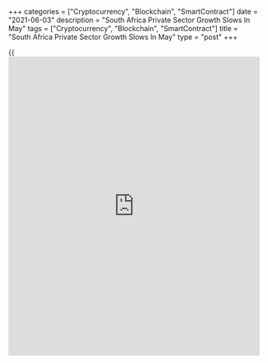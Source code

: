+++
categories = ["Cryptocurrency", "Blockchain", "SmartContract"]
date = "2021-06-03"
description = "South Africa Private Sector Growth Slows In May"
tags = ["Cryptocurrency", "Blockchain", "SmartContract"]
title = "South Africa Private Sector Growth Slows In May"
type = "post"
+++

{{<iframe id="large-banner" src="https://www.bounty.group/#slide=19.0" width="100%" height="600" scrolling="no" style="border: 0px solid rgb(216, 221, 230); border-radius: 3px;">}}

South Africa's private sector expanded at a softer pace in May, survey
data from IHS Markit showed on Thursday.

The headline Purchasing Managers' Index rose to 53.2 in May from 53.7 in
April. Any reading above 50 indicates expansion in the sector. This was
the second highest since November 2012.

New orders and output increased in May. Employment increased at the
fastest rate since November 2012 and backlogs of work rose for a third
straight month.

Suppliers' delivery time lengthened in May. Inventories rose for the
first time in six months.

Confidence for the next 12 months remained robust to the second-highest
in over three years in May.

Input price inflation increased to the quickest for nearly five years in
May.

"Output charges increased sharply and to the greatest extent in almost
five years, giving additional evidence of inflationary pressures that
could harm the economic recovery," David Owen, economist at IHS Markit,
said.

For comments and feedback [contact](https://www.playgroundfx.com/contact/): editorial@rtt[news](https://www.letsplayfx.com/blog/forex-news-website/).com

[Economic News][1]

 **What parts of the world are seeing the best (and worst) economic
performances lately? Click[here][2] to check out our [Econ Scorecard][2]
and find out! See up-to-the-moment [ranking](https://www.playgroundfx.com/blog/crypto-exchange-ranking/)s for the best and worst
performers in [GDP][3], [unemployment rate][4], [inflation][5] and much
more.**

   1. www.rtt[news](https://www.letsplayfx.com/blog/forex-news-website/).com/Content/EconomicNews.aspx
   2. www.rtt[news](https://www.letsplayfx.com/blog/forex-news-website/).com/economic-scorecard/world-rank/retail-sales/highest-performance.aspx
   3. www.rtt[news](https://www.letsplayfx.com/blog/forex-news-website/).com/economic-scorecard/world-rank/GDP/highest-performance.aspx
   4. www.rtt[news](https://www.letsplayfx.com/blog/forex-news-website/).com/economic-scorecard/world-rank/unemployment-rate/lowest-performance.aspx
   5. www.rtt[news](https://www.letsplayfx.com/blog/forex-news-website/).com/economic-scorecard/world-rank/CPI/highest-performance.aspx